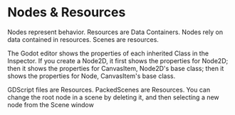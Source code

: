 # Nodes & Resources
Nodes represent behavior.
Resources are Data Containers.
Nodes rely on data contained in resources.
Scenes are resources.

The Godot editor shows the properties of each inherited Class in the Inspector.
If you create a Node2D, it first shows the properties for Node2D;
then it shows the properties for CanvasItem, Node2D's base class;
then it shows the properties for Node, CanvasItem's base class.

GDScript files are Resources.
PackedScenes are Resources.
You can change the root node in a scene by deleting it,
and then selecting a new node from the Scene window
